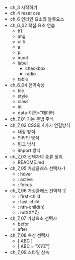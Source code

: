 + ch_3 시작하기
+ ch_4 reset css
+ ch_6 인라인 요소와 블록요소
+ ch_6_02 핵심 요소 연습
  + h1
  + img
  + ul li
  + a
  + p
  + input
  + label
    + checkbox
    + radio
  + table
+ ch_6_04 전역속성
  + tile
  + style
  + class
  + id
  + data-이름="데이터
+ ch_7_01 기본 문법 주석
+ ch_7_02 CSS의 4가지 연결방식
  + 내장 방식
  + 인라인 방식
  + 링크 방식
  + import 방식
+ ch_7_03 선택자의 종류 정리
  + README.md
+ ch_7_05 가상클래스 선택자-1
  + : hover
  + : active
  + : focus
+ ch_7_06 가상클래스 선택자-2
  + : first-child
  + : last-child
  + : nth-child(n)
  + : not(XYZ)
+ ch_7_07 가상요소 선택자
  + befor
  + after
+ ch_7_08 속성 선택자
  + [ ABC ]
  + [ ABC = "XYZ"] 
+ ch_7_09 스타일 상속
